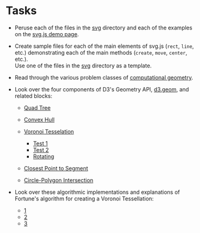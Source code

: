 Tasks
=====

* Peruse each of the files in the [svg](svg) directory and each of the
  examples on the [svg.js demo page](http://svgjs.com/test). 
  
* Create sample files for each of the main elements of svg.js (`rect`, `line`, 
  etc.) demonstrating each of the main methods (`create`, `move`, `center`, etc.).  
  Use one of the files in the [svg](svg/svg-js) directory as a template.

* Read through the various problem classes of [computational geometry](https://en.wikipedia.org/wiki/Computational_geometry).

* Look over the four components of D3's Geometry API, [d3.geom](https://github.com/mbostock/d3/wiki/Geometry), and related blocks:

  * [Quad Tree](http://bl.ocks.org/mbostock/4343214)
  * [Convex Hull](http://bl.ocks.org/mbostock/4341699)
  * [Voronoi Tesselation](http://bl.ocks.org/mbostock/4060366)

    * [Test 1](http://bl.ocks.org/mbostock/3846051)
    * [Test 2](http://bl.ocks.org/mbostock/3962108)
    * [Rotating](http://bl.ocks.org/mbostock/4636377)

  * [Closest Point to Segment](http://bl.ocks.org/mbostock/4281513)
  * [Circle-Polygon Intersection](http://bl.ocks.org/mbostock/4218871)

* Look over these algorithmic implementations and explanations of Fortune's
  algorithm for creating a Voronoi Tessellation:

  * [1](http://philogb.github.io/blog/2010/02/12/voronoi-tessellation/)
  * [2](http://www.raymondhill.net/voronoi/rhill-voronoi.php)
  * [3](http://www.cs.princeton.edu/~edwardz/voronoi/README.html)
